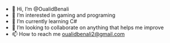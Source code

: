 - 👋 Hi, I’m @OualidBenali
- 👀 I’m interested in gaming and programing
- 🌱 I’m currently learning C#
- 💞️ I’m looking to collaborate on anything that helps me improve
- 📫 How to reach me oualidbenali2@gmail.com

<!---
OualidBenali/OualidBenali is a ✨ special ✨ repository because its `README.md` (this file) appears on your GitHub profile.
You can click the Preview link to take a look at your changes.
--->
